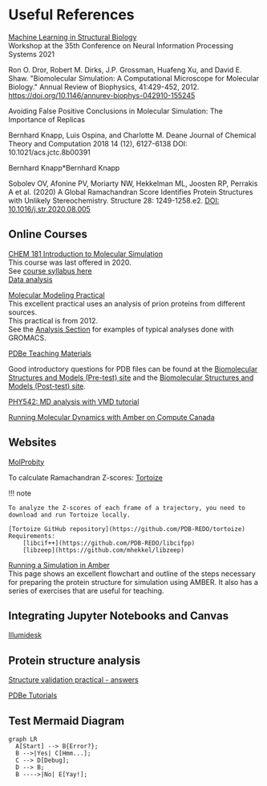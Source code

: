 # Useful References

[Machine Learning in Structural Biology](https://www.mlsb.io/#:~:text=Machine%20learning%20also%20shows%20great,learning%20with%20experimental%20structure%20determination.)  
Workshop at the 35th Conference on Neural Information Processing Systems 2021



Ron O. Dror, Robert M. Dirks, J.P. Grossman, Huafeng Xu, and David E. Shaw. "Biomolecular Simulation: A Computational Microscope for Molecular Biology." Annual Review of Biophysics, 41:429-452, 2012. https://doi.org/10.1146/annurev-biophys-042910-155245
 
Avoiding False Positive Conclusions in Molecular Simulation: The Importance of Replicas

Bernhard Knapp, Luis Ospina, and Charlotte M. Deane
Journal of Chemical Theory and Computation 2018 14 (12), 6127-6138
DOI: 10.1021/acs.jctc.8b00391

Bernhard Knapp*Bernhard Knapp

Sobolev OV, Afonine PV, Moriarty NW, Hekkelman ML, Joosten RP, Perrakis A et al. (2020) A Global Ramachandran Score Identifies Protein Structures with Unlikely Stereochemistry. Structure 28: 1249-1258.e2. [DOI: 10.1016/j.str.2020.08.005](https://doi.org/10.1016/j.str.2020.08.005)

## Online Courses

[CHEM 181 Introduction to Molecular Simulation](http://copresearch.pacific.edu/mmccallum/181/index.html)  
This course was last offered in 2020.  
See [course syllabus here](http://copresearch.pacific.edu/mmccallum/181/resources/New-Syllabus.pdf)  
[Data analysis](http://copresearch.pacific.edu/mmccallum/181/styled-6/styled-23/index.html)  

[Molecular Modeling Practical](http://md.chem.rug.nl/~mdcourse/molmod2012/index.html)  
This excellent practical uses an analysis of prion proteins from different sources.  
This practical is from 2012.  
See the [Analysis Section](http://md.chem.rug.nl/~mdcourse/molmod2012/analysis.html) for examples of typical analyses done with GROMACS.  

[PDBe Teaching Materials](https://www.ebi.ac.uk/pdbe/training/teaching-materials)  

Good introductory questions for PDB files can be found at the [Biomolecular Structures and Models (Pre-test) site](https://pdb101.rcsb.org/teach/tests/biomolecular-structures-and-models-pre-test) and the [Biomolecular Structures and Models (Post-test) site](https://pdb101.rcsb.org/teach/tests/biomolecular-structures-and-models-post-test).  

[PHY542: MD analysis with VMD tutorial](https://becksteinlab.physics.asu.edu/pages/courses/2017/PHY542/practicals/md/dynamics/rmsd_fitting.html)

[Running Molecular Dynamics with Amber on Compute Canada](https://computecanada.github.io/molmodsim-amber-md-lesson/aio/index.html)

## Websites

[MolProbity](http://molprobity.biochem.duke.edu/index.php?MolProbSID=1mivhrsmc6ajmk6g8a9i6gskl1&eventID=36)  

To calculate Ramachandran Z-scores: [Tortoize](https://pdb-redo.eu/tortoize)  

!!! note

    To analyze the Z-scores of each frame of a trajectory, you need to download and run Tortoize locally. 

    [Tortoize GitHub repository](https://github.com/PDB-REDO/tortoize)  
    Requirements:
        [libcif++](https://github.com/PDB-REDO/libcifpp)  
        [libzeep](https://github.com/mhekkel/libzeep)

[Running a Simulation in Amber](https://computecanada.github.io/molmodsim-amber-md-lesson/aio/index.html)  
This page shows an excellent flowchart and outline of the steps necessary for preparing the protein structure for simulation using AMBER. It also has a series of exercises that are useful for teaching.

## Integrating Jupyter Notebooks and Canvas

[Illumidesk](https://www.illumidesk.com/)

## Protein structure analysis

[Structure validation practical - answers](https://www.ebi.ac.uk/pdbe/modval-answers)

[PDBe Tutorials](https://www.ebi.ac.uk/pdbe/training/tutorials)  

## Test Mermaid Diagram


``` mermaid
graph LR
  A[Start] --> B{Error?};
  B -->|Yes| C[Hmm...];
  C --> D[Debug];
  D --> B;
  B ---->|No| E[Yay!];
```
